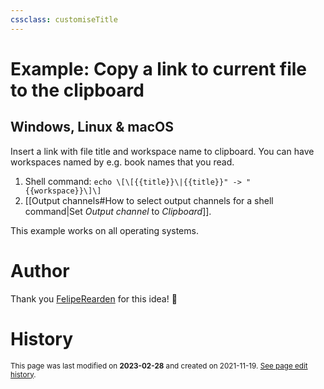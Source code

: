 ```yaml
---
cssclass: customiseTitle
---
```

# Example: Copy a link to current file to the clipboard

## Windows, Linux & macOS
Insert a link with file title and workspace name to clipboard. You can have workspaces named by e.g. book names that you read.
1. Shell command: `echo \[\[{{title}}\|{{title}}" -> "{{workspace}}\]\]`
2. [[Output channels#How to select output channels for a shell command|Set *Output channel* to *Clipboard*]].

This example works on all operating systems.

# Author
Thank you [FelipeRearden](https://github.com/FelipeRearden) for this idea! 🙂

# History
<small>This page was last modified on <strong>2023-02-28</strong> and created on 2021-11-19. <a href="https://github.com/Taitava/obsidian-shellcommands-documentation/commits/main/./Example%20shell%20commands/Copy%20a%20link%20to%20current%20file%20to%20the%20clipboard.md">See page edit history</a>.</small>
